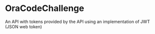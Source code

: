 # OraCodeChallenge
An API with tokens provided by the API  using an implementation of JWT (JSON web token)
